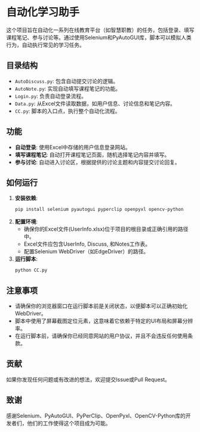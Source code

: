 # 自动化学习助手

这个项目旨在自动化一系列在线教育平台（如智慧职教）的任务，包括登录、填写课程笔记、参与讨论等。通过使用Selenium和PyAutoGUI库，脚本可以模拟人类行为，自动执行常见的学习任务。

## 目录结构

  + `AutoDiscuss.py`: 包含自动提交讨论的逻辑。
  + `AutoNote.py`: 实现自动填写课程笔记的功能。
  + `Login.py`: 负责自动登录流程。
  + `Data.py`: 从Excel文件读取数据，如用户信息、讨论信息和笔记内容。
  + `CC.py`: 脚本的入口点，执行整个自动化流程。

## 功能

   + **自动登录**: 使用Excel中存储的用户信息登录网站。
   + **填写课程笔记**: 自动打开课程笔记页面，随机选择笔记内容并填写。
   + **参与讨论**: 自动进入讨论区，根据提供的讨论主题和内容提交讨论回复。

## 如何运行

1. **安装依赖**:
   ```Bash
   pip install selenium pyautogui pyperclip openpyxl opencv-python
   ```
2. **配置环境**:
   + 确保你的Excel文件(UserInfo.xlsx)位于项目的根目录或正确引用的路径中。
   + Excel文件应包含UserInfo, Discuss, 和Notes工作表。
   + 配置Selenium WebDriver（如EdgeDriver）的路径。
3. **运行脚本**:
   ```Bash
   python CC.py
   ```
   
## 注意事项

   + 请确保你的浏览器窗口在运行脚本前是关闭状态，以便脚本可以正确初始化WebDriver。
   + 脚本中使用了屏幕截图定位元素，这意味着它依赖于特定的UI布局和屏幕分辨率。
   + 在运行脚本前，请确保你已经同意网站的用户协议，并且不会违反任何使用条款。

## 贡献

   如果你发现任何问题或有改进的想法，欢迎提交Issue或Pull Request。

## 致谢

   感谢Selenium、PyAutoGUI、PyPerClip、OpenPyxl、OpenCV-Python库的开发者们，他们的工作使得这个项目成为可能。